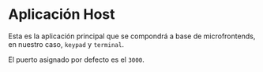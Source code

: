 # Aplicación Host

Esta es la aplicación principal que se compondrá a base de microfrontends, en nuestro caso, `keypad` y `terminal`.

El puerto asignado por defecto es el `3000`.
